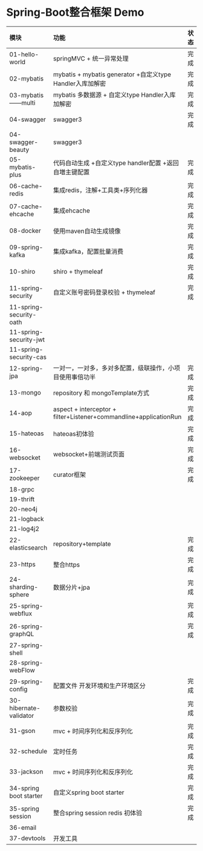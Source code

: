# Spring-Boot整合框架 Demo

| 模块 | 功能     |状态|
|:--------| :-------------|:-----:|
| 01-hello-world | springMVC + 统一异常处理|完成 |
| 02-mybatis| mybatis + mybatis generator +自定义type Handler入库加解密 |完成|
| 03-mybatis——multi| mybatis 多数据源 + 自定义type Handler入库加解密 |完成|
| 04-swagger| swagger3 |完成|
| 04-swagger-beauty| swagger3 ||
| 05-mybatis-plus|  代码自动生成 +自定义type handler配置 +返回自増主键配置 |完成|
| 06-cache-redis| 集成redis，注解+工具类+序列化器 |完成|
| 07-cache-ehcache |集成ehcache|完成|
| 08-docker |使用maven自动生成镜像|完成|
| 09-spring-kafka|集成kafka，配置批量消费|完成|
| 10-shiro|shiro + thymeleaf|完成|
| 11-spring-security|自定义账号密码登录校验 + thymeleaf|完成|
| 11-spring-security-oath|||
| 11-spring-security-jwt|||
| 11-spring-security-cas|||
| 12-spring-jpa|一对一，一对多，多对多配置，级联操作，小项目使用事倍功半|完成|
| 13-mongo|repository 和 mongoTemplate方式|完成|
| 14-aop|aspect + interceptor + filter+Listener+commandline+applicationRun|完成|
| 15-hateoas|hateoas初体验|完成|
| 16-websocket|websocket+前端测试页面|完成|
| 17-zookeeper|curator框架|完成|
| 18-grpc|||
| 19-thrift|||
| 20-neo4j|||
| 21-logback|||
| 21-log4j2|||
| 22-elasticsearch|repository+template|完成|
| 23-https|整合https|完成|
| 24-sharding-sphere|数据分片+jpa|完成|
| 25-spring-webflux||完成|
| 26-spring-graphQL||完成|
| 27-spring-shell|||
| 28-spring-webFlow|||
| 29-spring-config|配置文件 开发环境和生产环境区分|完成|
| 30-hibernate-validator|参数校验|完成|
| 31-gson|mvc + 时间序列化和反序列化|完成|
| 32-schedule|定时任务|完成|
| 33-jackson|mvc + 时间序列化和反序列化 | 完成|
| 34-spring boot starter| 自定义spring boot starter| 完成|
| 35-spring session| 整合spring session redis 初体验| 完成|
| 36-email|||
| 37-devtools|开发工具| |



[comment]: <> (| 36-dubbo|||)

[comment]: <> (| 37-netflix|||)

[comment]: <> (| 37-alibaba|||)

[comment]: <> (| 38-xxl-job|||)
